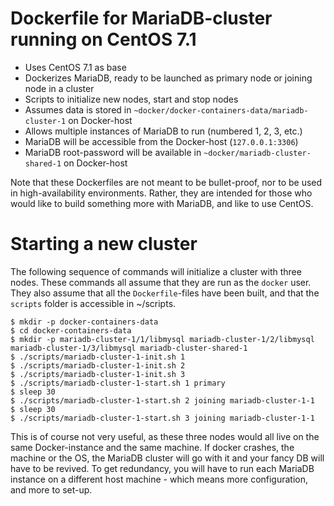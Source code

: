 
Dockerfile for MariaDB-cluster running on CentOS 7.1
===

* Uses CentOS 7.1 as base
* Dockerizes MariaDB, ready to be launched as primary node or joining node in a cluster
* Scripts to initialize new nodes, start and stop nodes
* Assumes data is stored in `~docker/docker-containers-data/mariadb-cluster-1` on Docker-host
* Allows multiple instances of MariaDB to run (numbered 1, 2, 3, etc.)
* MariaDB will be accessible from the Docker-host (`127.0.0.1:3306`)
* MariaDB root-password will be available in `~docker/mariadb-cluster-shared-1` on Docker-host

Note that these Dockerfiles are not meant to be bullet-proof, nor to be used in high-availability environments. Rather, they are intended for those who would like to build something more with MariaDB, and like to use CentOS.

Starting a new cluster
===

The following sequence of commands will initialize a cluster with three nodes. These commands all assume that they are run as the `docker` user. They also assume that all the `Dockerfile`-files have been built, and that the `scripts` folder is accessible in ~/scripts.

```
$ mkdir -p docker-containers-data 
$ cd docker-containers-data 
$ mkdir -p mariadb-cluster-1/1/libmysql mariadb-cluster-1/2/libmysql mariadb-cluster-1/3/libmysql mariadb-cluster-shared-1
$ ./scripts/mariadb-cluster-1-init.sh 1
$ ./scripts/mariadb-cluster-1-init.sh 2
$ ./scripts/mariadb-cluster-1-init.sh 3
$ ./scripts/mariadb-cluster-1-start.sh 1 primary
$ sleep 30
$ ./scripts/mariadb-cluster-1-start.sh 2 joining mariadb-cluster-1-1
$ sleep 30
$ ./scripts/mariadb-cluster-1-start.sh 3 joining mariadb-cluster-1-1
```

This is of course not very useful, as these three nodes would all live on the same Docker-instance and the same machine. If docker crashes, the machine or the OS, the MariaDB cluster will go with it and your fancy DB will have to be revived. To get redundancy, you will have to run each MariaDB instance on a different host machine - which means more configuration, and more to set-up. 


